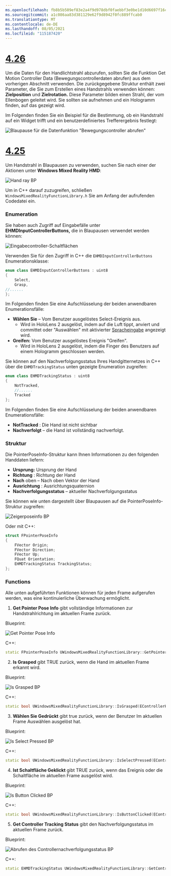 ```yaml
---
ms.openlocfilehash: fb8b5b509ef83e2a4f9d978dbf0faebbf3e0be1d10d6697f16cfb9366d7a2edb
ms.sourcegitcommit: a1c086aa83d381129e62f9d8942f0fc889ffcab0
ms.translationtype: MT
ms.contentlocale: de-DE
ms.lasthandoff: 08/05/2021
ms.locfileid: "115187420"
---
```

# <a name="426"></a>[4.26](#tab/426)

Um die Daten für den Handlichtstrahl abzurufen, sollten Sie die Funktion Get Motion Controller Data (Bewegungscontrollerdaten abrufen) aus dem vorherigen Abschnitt verwenden. Die zurückgegebene Struktur enthält zwei Parameter, die Sie zum Erstellen eines Handstrahls verwenden können: **Zielposition** und **Zielrotation.** Diese Parameter bilden einen Strahl, der vom Ellenbogen geleitet wird. Sie sollten sie aufnehmen und ein Hologramm finden, auf das gezeigt wird.

Im Folgenden finden Sie ein Beispiel für die Bestimmung, ob ein Handstrahl auf ein Widget trifft und ein benutzerdefiniertes Trefferergebnis festlegt:

![Blaupause für die Datenfunktion "Bewegungscontroller abrufen"](../images/unreal-hand-tracking-img-04.png) 

# <a name="425"></a>[4.25](#tab/425)

Um Handstrahl in Blaupausen zu verwenden, suchen Sie nach einer der Aktionen unter **Windows Mixed Reality HMD**:

![Hand ray BP](../images/unreal/hand-rays-bp.png)

Um in C++ darauf zuzugreifen, schließen `WindowsMixedRealityFunctionLibrary.h` Sie am Anfang der aufrufenden Codedatei ein.

### <a name="enum"></a>Enumeration

Sie haben auch Zugriff auf Eingabefälle unter **EHMDInputControllerButtons,** die in Blaupausen verwendet werden können:

![Eingabecontroller-Schaltflächen](../images/unreal/input-controller-buttons.png)

Verwenden Sie für den Zugriff in C++ die `EHMDInputControllerButtons` Enumerationsklasse:
```cpp
enum class EHMDInputControllerButtons : uint8
{
    Select,
    Grasp,
//......
};
```

Im Folgenden finden Sie eine Aufschlüsselung der beiden anwendbaren Enumerationsfälle:

* **Wählen Sie** – Vom Benutzer ausgelöstes Select-Ereignis aus.
    * Wird in HoloLens 2 ausgelöst, indem auf die Luft tippt, anviert und committet oder "Auswählen" mit aktivierter [Spracheingabe](../unreal-voice-input.md) angezeigt wird.
* **Greifen:** Vom Benutzer ausgelöstes Ereignis "Greifen".
    * Wird in HoloLens 2 ausgelöst, indem die Finger des Benutzers auf einem Hologramm geschlossen werden.

Sie können auf den Nachverfolgungsstatus Ihres Handgitternetzes in C++ über die `EHMDTrackingStatus` unten gezeigte Enumeration zugreifen:

```cpp
enum class EHMDTrackingStatus : uint8
{
    NotTracked,
    //......
    Tracked
};
```

Im Folgenden finden Sie eine Aufschlüsselung der beiden anwendbaren Enumerationsfälle:

* **NotTracked** : Die Hand ist nicht sichtbar
* **Nachverfolgt** – die Hand ist vollständig nachverfolgt.

### <a name="struct"></a>Struktur

Die PointerPoseInfo-Struktur kann Ihnen Informationen zu den folgenden Handdaten liefern:

* **Ursprung:** Ursprung der Hand
* **Richtung** : Richtung der Hand
* **Nach** oben – Nach oben Vektor der Hand
* **Ausrichtung** : Ausrichtungsquaternion
* **Nachverfolgungsstatus** – aktueller Nachverfolgungsstatus

Sie können wie unten dargestellt über Blaupausen auf die PointerPoseInfo-Struktur zugreifen:

![Zeigerposeinfo BP](../images/unreal/pointer-pose-info-bp.png)

Oder mit C++:

```cpp
struct FPointerPoseInfo
{
    FVector Origin;
    FVector Direction;
    FVector Up;
    FQuat Orientation;
    EHMDTrackingStatus TrackingStatus;
};
```

### <a name="functions"></a>Functions

Alle unten aufgeführten Funktionen können für jeden Frame aufgerufen werden, was eine kontinuierliche Überwachung ermöglicht.

1. **Get Pointer Pose Info** gibt vollständige Informationen zur Handstrahlrichtung im aktuellen Frame zurück.

Blueprint:

![Get Pointer Pose Info](../images/unreal/get-pointer-pose-info.png)

C++:
```cpp
static FPointerPoseInfo UWindowsMixedRealityFunctionLibrary::GetPointerPoseInfo(EControllerHand hand);
```

2. **Is Grasped** gibt TRUE zurück, wenn die Hand im aktuellen Frame erkannt wird.

Blueprint:

![Is Grasped BP](../images/unreal/is-grasped-bp.png)

C++:
```cpp
static bool UWindowsMixedRealityFunctionLibrary::IsGrasped(EControllerHand hand);
```

3. **Wählen Sie Gedrückt** gibt true zurück, wenn der Benutzer Im aktuellen Frame Auswählen ausgelöst hat.

Blueprint:

![Is Select Pressed BP](../images/unreal/is-select-pressed-bp.png)

C++:
```cpp
static bool UWindowsMixedRealityFunctionLibrary::IsSelectPressed(EControllerHand hand);
```

4. **Ist Schaltfläche Geklickt** gibt TRUE zurück, wenn das Ereignis oder die Schaltfläche im aktuellen Frame ausgelöst wird.

Blueprint:

![Is Button Clicked BP](../images/unreal/is-button-clicked-bp.png)

C++:
```cpp
static bool UWindowsMixedRealityFunctionLibrary::IsButtonClicked(EControllerHand hand, EHMDInputControllerButtons button);
```

5. **Get Controller Tracking Status** gibt den Nachverfolgungsstatus im aktuellen Frame zurück.

Blueprint:

![Abrufen des Controllernachverfolgungsstatus BP](../images/unreal/get-controller-tracking-status-bp.png)

C++:
```cpp
static EHMDTrackingStatus UWindowsMixedRealityFunctionLibrary::GetControllerTrackingStatus(EControllerHand hand);
```